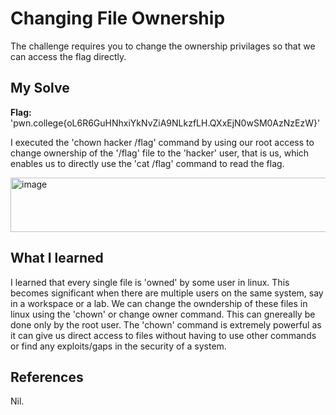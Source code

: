 # Changing File Ownership
The challenge requires you to change the ownership privilages so that we can access the flag directly.

## My Solve
**Flag:**  'pwn.college{oL6R6GuHNhxiYkNvZiA9NLkzfLH.QXxEjN0wSM0AzNzEzW}'

I executed the 'chown hacker /flag' command by using our root access to change ownership of the '/flag' file to the 'hacker' user, that is us, which enables us to directly use the 'cat /flag' command to read the flag.

<img width="519" height="87" alt="image" src="https://github.com/user-attachments/assets/c69777b3-20c3-445d-bce7-8cec4fa14c81" />

## What I learned
I learned that every single file is 'owned' by some user in linux. This becomes significant when there are multiple users on the same system, say in a workspace or a lab.
We can change the owndership of these files in linux using the 'chown' or change owner command. This can gnereally be done only by the root user.
The 'chown' command is extremely powerful as it can give us direct access to files without having to use other commands or find any exploits/gaps in the security of a system.

## References
Nil.



